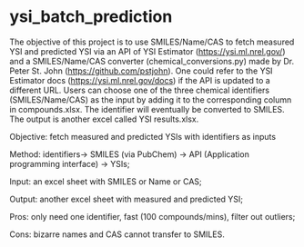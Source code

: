 # ysi_batch_prediction
The objective of this project is to use SMILES/Name/CAS to fetch measured YSI and predicted YSI via an API of YSI Estimator (https://ysi.ml.nrel.gov/) and a SMILES/Name/CAS converter (chemical_conversions.py) made by Dr. Peter St. John (https://github.com/pstjohn). One could refer to the YSI Estimator docs (https://ysi.ml.nrel.gov/docs) if the API is updated to a different URL.
Users can choose one of the three chemical identifiers (SMILES/Name/CAS) as the input by adding it to the corresponding column in compounds.xlsx. The identifier will eventually be converted to SMILES. The output is another excel called YSI results.xlsx.

Objective: fetch measured and predicted YSIs with identifiers as inputs

Method: identifiers→ SMILES (via PubChem) → API (Application programming interface) → YSIs;

Input: an excel sheet with SMILES or Name or CAS; 

Output: another excel sheet with measured and predicted YSI;


Pros: only need one identifier, fast (100 compounds/mins), filter out outliers;

Cons: bizarre names and CAS cannot transfer to SMILES.
